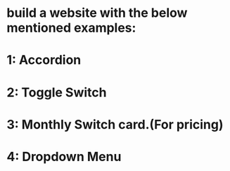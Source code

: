 # build a website with the below mentioned examples:
# 1: Accordion
# 2: Toggle Switch
# 3: Monthly Switch card.(For pricing)
# 4: Dropdown Menu   
